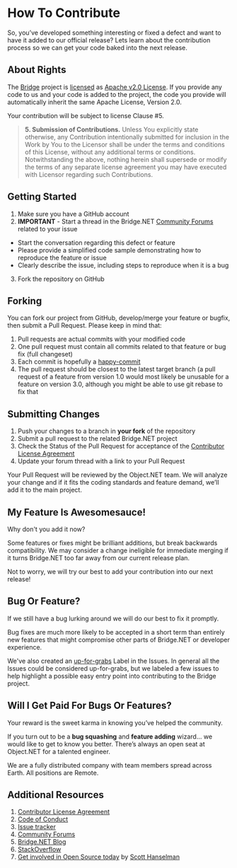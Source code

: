 # How To Contribute

So, you’ve developed something interesting or fixed a defect and want to have it added to our official release? Lets learn about the contribution process so we can get your code baked into the next release.

## About Rights

The [Bridge](https://github.com/bridgedotnet/Bridge) project is [licensed](https://github.com/bridgedotnet/Bridge/blob/master/LICENSE) as [Apache v2.0 License](http://www.apache.org/licenses/LICENSE-2.0). If you provide any code to us and your code is added to the project, the code you provide will automatically inherit the same Apache License, Version 2.0.

Your contribution will be subject to license Clause #5.

> **5. Submission of Contributions.** Unless You explicitly state otherwise, any Contribution intentionally submitted for inclusion in the Work by You to the Licensor shall be under the terms and conditions of this License, without any additional terms or conditions. Notwithstanding the above, nothing herein shall supersede or modify the terms of any separate license agreement you may have executed with Licensor regarding such Contributions.

## Getting Started

1. Make sure you have a GitHub account
2. **IMPORTANT** - Start a thread in the Bridge.NET [Community Forums](http://forums.bridge.net) related to your issue
 - Start the conversation regarding this defect or feature
 - Please provide a simplified code sample demonstrating how to reproduce the feature or issue
 - Clearly describe the issue, including steps to reproduce when it is a bug
3. Fork the repository on GitHub

## Forking

You can fork our project from GitHub, develop/merge your feature or bugfix, then submit a Pull Request. Please keep in mind that:

1. Pull requests are actual commits with your modified code
2. One pull request must contain all commits related to that feature or bug fix (full changeset)
3. Each commit is hopefully a [happy-commit](http://bridge.net/kb/happy-commit/)
4. The pull request should be closest to the latest target branch (a pull request of a feature from version 1.0 would most likely be unusable for a feature on version 3.0, although you might be able to use git rebase to fix that

## Submitting Changes

1. Push your changes to a branch in **your fork** of the repository
1. Submit a pull request to the related Bridge.NET project
1. Check the Status of the Pull Request for acceptance of the [Contributor License Agreement](https://gist.github.com/geoffreymcgill/0993c60bf570ff6a3ec3121070bac801)
1. Update your forum thread with a link to your Pull Request

Your Pull Request will be reviewed by the Object.NET team. We will analyze your change and if it fits the coding standards and feature demand, we’ll add it to the main project.

## My Feature Is Awesomesauce!

Why don't you add it now?

Some features or fixes might be brilliant additions, but break backwards compatibility. We may consider a change ineligible for immediate merging if it turns Bridge.NET too far away from our current release plan.

Not to worry, we will try our best to add your contribution into our next release!

## Bug Or Feature?

If we still have a bug lurking around we will do our best to fix it promptly.

Bug fixes are much more likely to be accepted in a short term than entirely new features that might compromise other parts of Bridge.NET or developer experience.

We've also created an [up-for-grabs](https://github.com/bridgedotnet/Bridge/issues?q=is%3Aopen+is%3Aissue+label%3Aup-for-grabs) Label in the Issues. In general all the Issues could be considered up-for-grabs, but we labeled a few issues to help highlight a possible easy entry point into contributing to the Bridge project.

## Will I Get Paid For Bugs Or Features?

Your reward is the sweet karma in knowing you’ve helped the community.

If you turn out to be a **bug squashing** and **feature adding** wizard... we would like to get to know you better. There’s always an open seat at Object.NET for a talented engineer.

We are a fully distributed company with team members spread across Earth. All positions are Remote.

## Additional Resources

1. [Contributor License Agreement](https://gist.github.com/geoffreymcgill/0993c60bf570ff6a3ec3121070bac801)
2. [Code of Conduct](https://github.com/bridgedotnet/Bridge/blob/master/.github/CODE_OF_CONDUCT.md)
3. [Issue tracker](https://github.com/bridgedotnet/Bridge/issues)
4. [Community Forums](http://forums.bridge.net/)
5. [Bridge.NET Blog](http://bridge.net/blog/)
6. [StackOverflow](http://stackoverflow.com/questions/tagged/bridge.net)
7. [Get involved in Open Source today](http://www.hanselman.com/blog/GetInvolvedInOpenSourceTodayHowToContributeAPatchToAGitHubHostedOpenSourceProjectLikeCode52.aspx) by [Scott Hanselman](http://hanselman.com)

